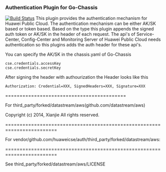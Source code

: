 ### Authentication Plugin for Go-Chassis
[![Build Status](https://travis-ci.org/ServiceComb/auth.svg?branch=master)](https://travis-ci.org/ServiceComb/auth)
This plugin provides the authentication mechanism for Huawei Public Cloud.
The authentication mechanism can be either AK/SK based or token based.
Based on the type this plugin appends the signed auth token or AK/SK in the header of 
each request. The api's of Service-Center, Config-Center and Monitoring Server of
Huawei Public Cloud needs authentication so this plugins adds the auth header for 
these api's.


You can specify the AK/SK in the chassis.yaml of Go-Chassis  
```
cse.credentials.accessKey
cse.credentials.secretKey
```

After signing the header with authourization the Header looks like this  
```
Authorization: Credential=XXX, SignedHeaders=XXX, Signature=XXX
```

==========================================

For third_party/forked/datastream/aws(github.com/datastream/aws)

Copyright (c) 2014, Xianjie
All rights reserved.


========================================================================

For vendor/github.com/huaweicse/auth/third_party/forked/datastream/aws:

========================================================================

See third_party/forked/datastream/aws/LICENSE
